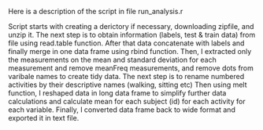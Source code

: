 Here is a description of the script in file run_analysis.r

Script starts with creating a derictory if necessary, downloading zipfile, and unzip it.
The next step is to obtain information (labels, test & train data) from file using read.table function.
After that data concatenate with labels and finally merge in one data frame using rbind function. 
Then, I  extracted only the measurements on the mean and standard deviation for each measurement 
and remove meanFreq measurements, and remove dots from varibale names to create tidy data.
The next step is to rename numbered activities by their descriptive names (walking, sitting etc)
Then using melt function, I reshaped data in long data frame to simplify further data calculations 
and calculate mean for each subject (id) for each activity for each variable.
Finally, I converted data frame back to wide format and exported it in text file.


